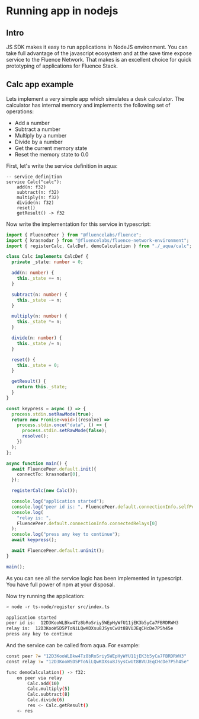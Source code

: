 # Running app in nodejs

## Intro

JS SDK makes it easy to run applications in NodeJS environment. You can take full advantage of the javascript ecosystem and at the save time expose service to the Fluence Network. That makes is an excellent choice for quick prototyping of applications for Fluence Stack.

## Calc app example

Lets implement a very simple app which simulates a desk calculator. The calculator has internal memory and implements the following set of operations:

* Add a number
* Subtract a number
* Multiply by a number
* Divide by a number
* Get the current memory state
* Reset the memory state to 0.0

First, let's write the service definition in aqua:

```text
-- service definition
service Calc("calc"):
    add(n: f32)
    subtract(n: f32)
    multiply(n: f32)
    divide(n: f32)
    reset()
    getResult() -> f32
```

Now write the implementation for this service in typescript:

```typescript
import { FluencePeer } from "@fluencelabs/fluence";
import { krasnodar } from "@fluencelabs/fluence-network-environment";
import { registerCalc, CalcDef, demoCalculation } from "./_aqua/calc";

class Calc implements CalcDef {
  private _state: number = 0;

  add(n: number) {
    this._state += n;
  }

  subtract(n: number) {
    this._state -= n;
  }

  multiply(n: number) {
    this._state *= n;
  }

  divide(n: number) {
    this._state /= n;
  }

  reset() {
    this._state = 0;
  }

  getResult() {
    return this._state;
  }
}

const keypress = async () => {
  process.stdin.setRawMode(true);
  return new Promise<void>((resolve) =>
    process.stdin.once("data", () => {
      process.stdin.setRawMode(false);
      resolve();
    })
  );
};

async function main() {
  await FluencePeer.default.init({
    connectTo: krasnodar[0],
  });

  registerCalc(new Calc());

  console.log("application started");
  console.log("peer id is: ", FluencePeer.default.connectionInfo.selfPeerId);
  console.log(
    "relay is: ",
    FluencePeer.default.connectionInfo.connectedRelays[0]
  );
  console.log("press any key to continue");
  await keypress();

  await FluencePeer.default.uninit();
}

main();
```

As you can see all the service logic has been implemented in typescript. You have full power of npm at your disposal.

Now try running the application:

```bash
> node -r ts-node/register src/index.ts

application started
peer id is:  12D3KooWLBkw4Tz8bRoSriy5WEpHyWfU11jEK3b5yCa7FBRDRWH3
relay is:  12D3KooWSD5PToNiLQwKDXsu8JSysCwUt8BVUJEqCHcDe7P5h45e
press any key to continue
```

And the service can be called from aqua. For example:

```bash
const peer ?= "12D3KooWLBkw4Tz8bRoSriy5WEpHyWfU11jEK3b5yCa7FBRDRWH3"
const relay ?= "12D3KooWSD5PToNiLQwKDXsu8JSysCwUt8BVUJEqCHcDe7P5h45e"

func demoCalculation() -> f32:
    on peer via relay
        Calc.add(10)
        Calc.multiply(5)
        Calc.subtract(8)
        Calc.divide(6)
        res <- Calc.getResult()
    <- res
```

